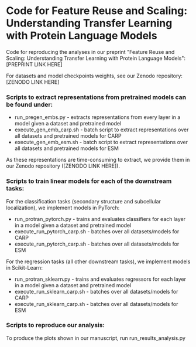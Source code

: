 # Code for Feature Reuse and Scaling: Understanding Transfer Learning with Protein Language Models 

Code for reproducing the analyses in our preprint "Feature Reuse and Scaling: Understanding Transfer Learning with Protein Language Models":
[PREPRINT LINK HERE]

For datasets and model checkpoints weights, see our Zenodo repository:
[ZENODO LINK HERE]

### Scripts to extract representations from pretrained models can be found under:
- run_pregen_embs.py - extracts representations from every layer in a model given a dataset and pretrained model
- execute_gen_emb_carp.sh - batch script to extract representations over all datasets and pretrained models for CARP
- execute_gen_emb_esm.sh - batch script to extract representations over all datasets and pretrained models for ESM

As these representations are time-consuming to extract, we provide them in our Zenodo repository ([ZENODO LINK HERE]). 

### Scripts to train linear models for each of the downstream tasks:
For the classification tasks (secondary structure and subcellular localization), we implement models in PyTorch:

- run_protran_pytorch.py - trains and evaluates classifiers for each layer in a model given a dataset and pretrained model
- execute_run_pytorch_carp.sh - batches over all datasets/models for CARP
- execute_run_pytorch_carp.sh - batches over all datasets/models for ESM

For the regression tasks (all other downstream tasks), we implement models in Scikit-Learn:

- run_protran_sklearn.py - trains and evaluates regressors for each layer in a model given a dataset and pretrained model
- execute_run_sklearn_carp.sh - batches over all datasets/models for CARP
- execute_run_sklearn_carp.sh - batches over all datasets/models for ESM

### Scripts to reproduce our analysis:
To produce the plots shown in our manuscript, run run_results_analysis.py

